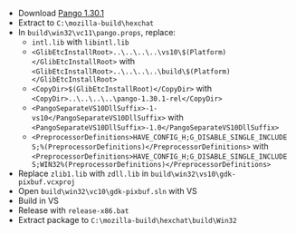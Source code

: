  * Download [Pango 1.30.1](http://ftp.gnome.org/pub/GNOME/sources/pango/1.30/pango-1.30.1.tar.xz)
 * Extract to `C:\mozilla-build\hexchat`
 * In `build\win32\vc11\pango.props`, replace:
	* `intl.lib` with `libintl.lib`
	* `<GlibEtcInstallRoot>..\..\..\..\vs10\$(Platform)</GlibEtcInstallRoot>` with  
`<GlibEtcInstallRoot>..\..\..\..\build\$(Platform)</GlibEtcInstallRoot>`
	* `<CopyDir>$(GlibEtcInstallRoot)</CopyDir>` with  
`<CopyDir>..\..\..\..\pango-1.30.1-rel</CopyDir>`
	* `<PangoSeparateVS10DllSuffix>-1-vs10</PangoSeparateVS10DllSuffix>` with  
`<PangoSeparateVS10DllSuffix>-1.0</PangoSeparateVS10DllSuffix>`
	* `<PreprocessorDefinitions>HAVE_CONFIG_H;G_DISABLE_SINGLE_INCLUDES;%(PreprocessorDefinitions)</PreprocessorDefinitions>` with  
`<PreprocessorDefinitions>HAVE_CONFIG_H;G_DISABLE_SINGLE_INCLUDES;WIN32%(PreprocessorDefinitions)</PreprocessorDefinitions>`
 * Replace `zlib1.lib` with `zdll.lib` in `build\win32\vs10\gdk-pixbuf.vcxproj`
 * Open `build\win32\vc10\gdk-pixbuf.sln` with VS
 * Build in VS
 * Release with `release-x86.bat`
 * Extract package to `C:\mozilla-build\hexchat\build\Win32`
